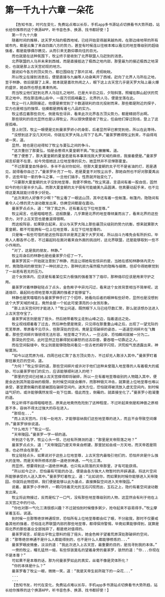 # 第一千九十六章 一朵花
        【告知书友，时代在变化，免费站点难以长存，手机app多书源站点切换看书大势所趋，站长给你推荐的这个换源APP，听书音色多、换源、找书都好使！】
       第一千九十六章
       随着时间的推移，这天罗大陆的极西地域，已经开始变得越来越热闹，在那边缘地带的所有城市内，都是云集了来自四面八方的势力，甚至有时候连以往根本难以看见的地至尊级别的超级强者，都是能够偶尔瞧见，从而引来无数仰慕向往的目光。
       而也就是在这种氛围下，牧尘终于是收到了北界联盟人马赶到的消息。
       北界联盟的人马并未来到西城，而是直接抵达了极西之地内部，那里最为的接近极西之地深处，也就是那上古天宫初现的地方。
       据说如今各方的顶尖势力，都已围绕在了那片区域，虎视眈眈。
       所以牧尘在接到消息后，便是直接与九幽等人动身离开了西城，赶向了北界人马所在之地，至于林静，依旧是跟了上来，她本就是喜欢热闹之人，眼下这上古天宫几乎是天罗大陆上最火爆的盛世，她自然也想去凑凑热闹。
       而当牧尘他们赶到北界人马驻扎之地时，已是大半日之后，夕阳斜落，照耀在群山起伏的荒芜之地中，而在那连绵山岳中，一座万仞孤峰矗立，北界的人马，便是坐落在此。
       牧尘一行人刚刚接近，他便是察觉到了十数道锐利的目光投射而来，那些都是附近的探子，实力也是相当的强悍，估摸都是拥有着七八品的实力。
       牧尘感应着那些目光，倒是有些讶异，看来此次北界各方顶尖势力，都是精锐尽出啊。
       那些锐利的目光显然也是认得牧尘，所以很快便是收了牧尘，任由他们穿过防线，登上了这座孤峰。
       登上封顶，牧尘一眼便是见到曼荼罗娇小的身影，后者显然早已察觉到他，所以在此等待。
       “没想到这才没几天时间，你就在天罗大陆上闯下了名声。”曼荼罗瞧得牧尘到来，不由得戏谑一笑，道。
       显然，她也是已经得知了牧尘与夏弘之间的争斗。
       “这次重创了那夏弘，怕是会惹得大夏皇朝不爽。”牧尘撇撇嘴，道。
       “惹了便惹了，那大夏皇朝的夏皇若是有本事来找我大罗天域的麻烦，我接着便是。”曼荼罗闻言却是不在意，如今凭借她这上位地至尊的实力，她显然并不忌惮那夏皇。
       “不过那夏皇自恃身份，多半不会对你如何，但那大夏皇朝的太子可不是省油的灯，若是遇见，就得看你自己了。”曼荼罗补充了一句，若是夏皇不对牧尘出手，那她自然也不好对那夏禹出手，这些年轻一辈的争斗之事，一旦他们插手，性质就开始变化了。
       “只要那大夏皇朝的太子没到地至尊，我便不惧他。”牧尘笑道，言语间有着一股自信，固然如今的他只是半步九品，而那大夏皇朝的太子很有可能媲美九品圆满，但真要动起手来，也不见得这夏禹就能讨得多少好处。
       “此次来的人好像不少啊？”牧尘看了一眼这山顶，其中还有着一些帐篷，帐篷内，隐隐间有着令人心悸的灵力波动散发出来，仿佛空间都是在震动。
       曼荼罗点点头，道：“除了我之外，还有着五位下位地至尊。”
       牧尘闻言，也是暗暗咂舌，这般数量，几乎算是北界的地至尊倾巢而出了，看来北界的这些势力，对于上古天宫也是垂涎得很啊。
       而这般阵容，如果联合起来，足以与天罗大陆上那些最顶尖级别的势力抗衡，想来就算那大夏皇朝，都不可能拥有一位上位地至尊，五位下位地至尊的。
       只是唯一有些可惜的是这些阵容并非是真正属于大罗天域，所以战斗力难免会有所折扣，毕竟人人都各怀心思，不过最起码在面对着来自外面的挑战时，这北界联盟，还是能够取到一些不小作用的。
       “对了，这是我的朋友，林静。”
       牧尘将身后的林静也是给曼荼罗介绍了一下。
       曼荼罗其实一开始就注意到了林静，而且让得她有些惊异的是，当她在感知林静体内灵力时，竟隐隐间的察觉到了一种抗拒之力，那种抗拒力虽然极为的隐晦与细微，但却令得她察觉到了一丝若有若无的压力。
       这个女孩体内，应该是有着某位实力极强的强者落下了烙印，那种烙印应该是用来守护之用。
       曼荼罗对着林静轻轻点了点头，金色眸子中异光闪过，看来这个女孩背景相当不简单呢，这道烙印，最起码也得地至尊大圆满的强者才能够留下。
       林静也是笑嘻嘻的与曼荼罗伸手打了个招呼，她看向后者的眼神有些好奇，显然也是没想到这个大罗天域的域主，竟然会是一个如此可爱漂亮的小女孩形象。
       “那上古天宫何时才能进入？”牧尘问道，既然眼下人马已经尽数汇聚，那么就该想办法进入上古天宫夺宝了。
       曼荼罗闻言则是摇了摇头，然后她带着牧尘走到山峰之边，指着遥远之处。
       牧尘视线顺着看了过去，然后神色便是微变，只见得在那重重山峰之后，出现了一望无际的荒芜草原，草原看不见尽头，但那深处的空间，竟是呈现破碎的姿态，一道道空间碎片在飞舞着，那些空间碎片锋锐得无法形容，地至尊之下的人，一旦沾染，恐怕瞬间就被一分为二。
       那深处的空间，此时显然正狂暴得犹如暴怒的远古巨兽，要吞噬一切靠近之人。
       而在空间裂缝中，牧尘则是能够隐隐间看见一些古老的殿宇闪现，洪荒般气息透露出来，神秘莫测。
       “如今以这荒原为线，四周已经汇聚了各方顶尖势力，不过却无人敢涉入其中。”曼荼罗盯着那狂暴无匹的空间，道。
       “为何？”牧尘惊讶的道，那些空间碎片或许对于他们这种未曾踏入地至尊的人有着极大的威胁，可以曼荼罗他们的实力，应该能够顺利进入的吧？
       “那里的空间已经被上古天宫撑得即将破碎，所以一旦有着地至尊级别的人物踏入其中，便是会达到其所能容纳的极限，到时候空间就会爆炸，而那种毁灭冲击，就算是上位地至尊也难以承受，甚至更倒霉的若是被困在破碎空间内，迷失方位，恐怕就得被流放入虚无空间内，到时候运气好的，或许能够偶然发现一处下位面，借此而生，倒霉的，就直接坐化了。”曼荼罗小脸凝重的道。
       牧尘听得不由得暗暗咂舌，原来此地竟然危险到了这种程度，不过听起来倒是和神兽之原相差不多，容纳不得太过强大的存在进入。
       “那现在...”
       “而上古天宫内，只有一处地方，才能够容纳我们这些地至尊的进入，而且不会导致空间爆炸。”曼荼罗徐徐说道。
       “什么地方？”牧尘一怔。
       “天帝陵园。”曼荼罗一字一顿的道。
       听到这个名字，牧尘心头一惊，已经有所猜测的道：“那里是天帝陨落之地？”
       曼荼罗点点头，道：“天帝陵园乃是天帝亲自修建，那里犹如自成一方天地，而天帝若是陨落，也必然会在那里。”
       牧尘轻轻点头，如果说对于这些上位地至尊，上古天宫内最吸引他们的，恐怕并非是什么强大的圣物，而是天帝所修炼的那一道绝世神通，一气化三清。
       而显然，想要得到这一道绝世神通，也只有从陨落的天帝那里，才有可能获得。
       “所以如今之计，恐怕最有可能的办法，便是由各方强大人物暂时的开辟通道，将这片空间所能够承受的人送入其中。”曼荼罗盯着牧尘，道：“比如说你，而如果到时候你能够进入天帝陵园，你就将此物捏碎，我们便是能够以此为基点，直接撕裂空间进入天帝陵园。”
       说着，曼荼罗小手伸开，一颗闪烁着灵光的玉石闪现而出，玉石之上，隐约有着空间波动散发出来。
       牧尘将此物接过，反而是松了一口气，没有那些地至尊级别的人物，这显然会有利于他在上古天宫之中的行动。
       “你也对那一气化三清很感兴趣？不过就怕到时候僧多粥少，抢夺起来不容易得手。”牧尘摩挲着玉石，说道。
       到时候一旦那等绝世神通现世，恐怕所有上位地至尊都会红了眼，不分敌我，那时不仅要戒备其他的强者，恐怕连北界联盟内部的那些地至尊，都得保持警惕，毕竟如果能够得到，就算是将北界的那些基业全部抛弃了，都是绝对值得的。
       曼荼罗闻言，却是出乎牧尘意料的摇了摇头，她金色眸子望着荒原深处那破碎的空间，道：“那等绝世神通不是什么人都能得到的，也不是什么人都能够修炼的...”
       曼荼罗眼皮微垂，淡淡的道：“我此次进入上古天宫，最重要的目的，是找寻到我的本体。”
       一旁的牧尘，瞳孔猛然一缩，有些惊骇莫名的望着身旁的曼荼罗，骇然的道：“你...你现在不是本尊？”
       可如果不是本尊的话，那为何曼荼罗如此的真实，丝毫不像是灵体所化？
       “你的本体是什么？”
       曼荼罗看了牧尘一眼，微微一笑，道：“我是天帝生前所栽下的一朵花...”
       ...
       ...
       【告知书友，时代在变化，免费站点难以长存，手机app多书源站点切换看书大势所趋，站长给你推荐的这个换源APP，听书音色多、换源、找书都好使！】